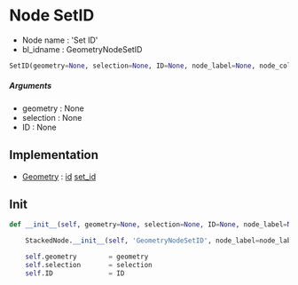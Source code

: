 # Node SetID

- Node name : 'Set ID'
- bl_idname : GeometryNodeSetID


``` python
SetID(geometry=None, selection=None, ID=None, node_label=None, node_color=None)
```
##### Arguments

- geometry : None
- selection : None
- ID : None

## Implementation

- [Geometry](/docs/GeoNodes/Geometry.md) : [id](/docs/GeoNodes/Geometry.md#id) [set_id](/docs/GeoNodes/Geometry.md#set_id)

## Init

``` python
def __init__(self, geometry=None, selection=None, ID=None, node_label=None, node_color=None):

    StackedNode.__init__(self, 'GeometryNodeSetID', node_label=node_label, node_color=node_color)

    self.geometry        = geometry
    self.selection       = selection
    self.ID              = ID
```
